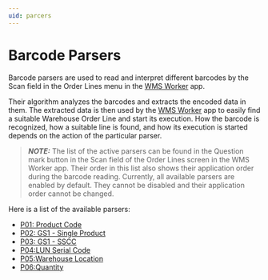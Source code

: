 ```yaml
---
uid: parcers
---
```


# Barcode Parsers
Barcode parsers are used to read and interpret different barcodes by the Scan field in the Order Lines menu in the [WMS Worker](xref:wms-worker) app. 

Their algorithm analyzes the barcodes and extracts the encoded data in them. The extracted data is then used by the [WMS Worker](xref:wms-worker) app to easily find a suitable Warehouse Order Line and start its execution.
How the barcode is recognized, how a suitable line is found, and how its execution is started depends on the action of the particular parser. 

> **_NOTE:_**  The list of the active parsers can be found in the Question mark button in the Scan field of the Order Lines screen in the WMS Worker app. Their order in this list also shows their application order during the barcode reading. Currently, all available parsers are enabled by default. They cannot be disabled and their application order cannot be changed. 

Here is a list of the available parsers:
* [P01: Product Code](p01.md)
* [P02: GS1 - Single Product](p02.md)
* [P03: GS1 - SSCC](p03.md)
* [P04:LUN Serial Code](~/wms-worker/orders/scanning.)
* [P05:Warehouse Location](~/wms-worker/orders/scanning.)
* [P06:Quantity](~/wms-worker/orders/scanning.)
